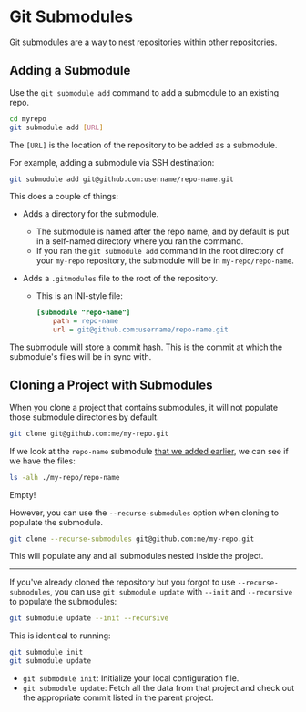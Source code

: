 # Git Submodules

Git submodules are a way to nest repositories within other repositories.  

## Adding a Submodule

Use the `git submodule add` command to add a submodule to an existing repo.  
```bash
cd myrepo
git submodule add [URL]
```
The `[URL]` is the location of the repository to be added as a submodule.  

For example, adding a submodule via SSH destination:
```bash
git submodule add git@github.com:username/repo-name.git
```
This does a couple of things:

- Adds a directory for the submodule.  

    - The submodule is named after the repo name, and by default is put in a
      self-named directory where you ran the command.  
    - If you ran the `git submodule add` command in the root directory of your `my-repo` 
      repository, the submodule will be in `my-repo/repo-name`.  

- Adds a `.gitmodules` file to the root of the repository.  

    - This is an INI-style file:
      ```ini
      [submodule "repo-name"]
          path = repo-name
          url = git@github.com:username/repo-name.git
      ```

The submodule will store a commit hash. This is the commit at which the submodule's 
files will be in sync with.  



## Cloning a Project with Submodules

When you clone a project that contains submodules, it will not populate those
submodule directories by default.  
```bash
git clone git@github.com:me/my-repo.git
```
If we look at the `repo-name` submodule [that we added earlier](#adding-a-submodule),
we can see if we have the files:
```bash
ls -alh ./my-repo/repo-name
```
Empty!

However, you can use the `--recurse-submodules` option when cloning to populate the
submodule.  
```bash
git clone --recurse-submodules git@github.com:me/my-repo.git
```
This will populate any and all submodules nested inside the project.  

---

If you've already cloned the repository but you forgot to use `--recurse-submodules`,
you can use `git submodule update` with `--init` and `--recursive` to populate the
submodules:  
```bash
git submodule update --init --recursive
```

This is identical to running:

```bash
git submodule init
git submodule update
```

- `git submodule init`: Initialize your local configuration file.  
- `git submodule update`: Fetch all the data from that project and check out the 
  appropriate commit listed in the parent project.  


